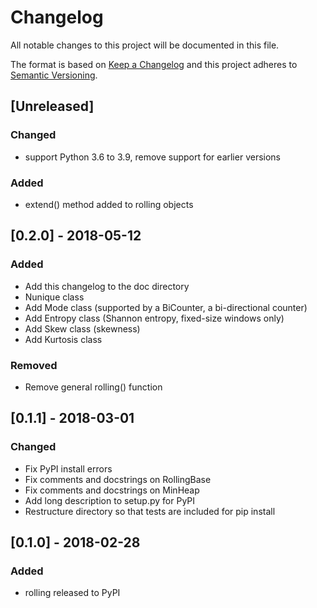 # Changelog
All notable changes to this project will be documented in this file.

The format is based on [Keep a Changelog](http://keepachangelog.com/en/1.0.0/)
and this project adheres to [Semantic Versioning](http://semver.org/spec/v2.0.0.html).


## [Unreleased]
### Changed
- support Python 3.6 to 3.9, remove support for earlier versions

### Added
- extend() method added to rolling objects

## [0.2.0] - 2018-05-12
### Added
- Add this changelog to the doc directory
- Nunique class
- Add Mode class (supported by a BiCounter, a bi-directional counter)
- Add Entropy class (Shannon entropy, fixed-size windows only)
- Add Skew class (skewness)
- Add Kurtosis class

### Removed
- Remove general rolling() function


## [0.1.1] - 2018-03-01
### Changed
- Fix PyPI install errors
- Fix comments and docstrings on RollingBase
- Fix comments and docstrings on MinHeap
- Add long description to setup.py for PyPI
- Restructure directory so that tests are included for pip install

## [0.1.0] - 2018-02-28
### Added
- rolling released to PyPI
